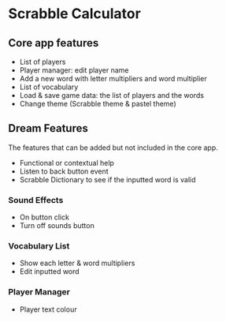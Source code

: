 # Scrabble Calculator

## Core app features

- List of players
- Player manager: edit player name
- Add a new word with letter multipliers and word multiplier
- List of vocabulary
- Load & save game data: the list of players and the words
- Change theme (Scrabble theme & pastel theme)


## Dream Features

The features that can be added but not included in the core app.

- Functional or contextual help
- Listen to back button event
- Scrabble Dictionary to see if the inputted word is valid


### Sound Effects

- On button click
- Turn off sounds button

### Vocabulary List
- Show each letter & word multipliers
- Edit inputted word

### Player Manager
- Player text colour
